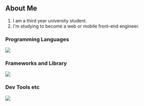 ## About Me
1. I am a third year university student.
2. I'm studying to become a web or mobile front-end engineer.

### Programming Languages 
![](https://skillicons.dev/icons?i=html,css,javascript,c,java,python,swift)

### Frameworks and Library
![](https://skillicons.dev/icons?i=flutter,react) 

### Dev Tools etc 
![](https://skillicons.dev/icons?i=github,figma,notion) 

